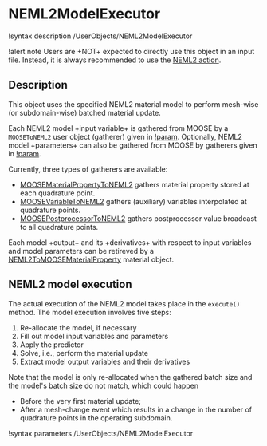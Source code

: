 # NEML2ModelExecutor

!syntax description /UserObjects/NEML2ModelExecutor

!alert note
Users are +NOT+ expected to directly use this object in an input file. Instead, it is always recommended to use the [NEML2 action](syntax/NEML2/index.md).

## Description

This object uses the specified NEML2 material model to perform mesh-wise (or subdomain-wise) batched material update.

Each NEML2 model +input variable+ is gathered from MOOSE by a `MOOSEToNEML2` user object (gatherer) given in [!param](/UserObjects/NEML2ModelExecutor/gatherers). Optionally, NEML2 model +parameters+ can also be gathered from MOOSE by gatherers given in [!param](/UserObjects/NEML2ModelExecutor/param_gatherers).

Currently, three types of gatherers are available:

- [MOOSEMaterialPropertyToNEML2](MOOSEMaterialPropertyToNEML2.md) gathers material property stored at each quadrature point.
- [MOOSEVariableToNEML2](MOOSEVariableToNEML2.md) gathers (auxiliary) variables interpolated at quadrature points.
- [MOOSEPostprocessorToNEML2](MOOSEPostprocessorToNEML2.md) gathers postprocessor value broadcast to all quadrature points.

Each model +output+ and its +derivatives+ with respect to input variables and model parameters can be retireved by a [NEML2ToMOOSEMaterialProperty](NEML2ToMOOSEMaterialProperty.md) material object.

## NEML2 model execution

The actual execution of the NEML2 model takes place in the `execute()` method. The model execution involves five steps:

1. Re-allocate the model, if necessary
2. Fill out model input variables and parameters
3. Apply the predictor
4. Solve, i.e., perform the material update
5. Extract model output variables and their derivatives

Note that the model is only re-allocated when the gathered batch size and the model's batch size do not match, which could happen

- Before the very first material update;
- After a mesh-change event which results in a change in the number of quadrature points in the operating subdomain.

!syntax parameters /UserObjects/NEML2ModelExecutor
